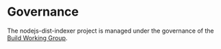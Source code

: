 # Governance

The nodejs-dist-indexer project is managed under the governance of the
[Build Working Group](https://github.com/nodejs/build).
